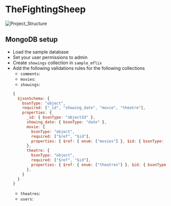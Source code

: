 # TheFightingSheep

![Project_Structure](https://user-images.githubusercontent.com/66964622/196206614-10851eee-6680-4a25-a54e-5195750d5ad5.png)


## MongoDB setup
- Load the sample database
- Set your user permissions to admin
- Create `showings` collection in `sample_mflix`
- Add the following validations rules for the following collections
  + `comments`:
  + `movies`:
  + `showings`:
  ```js
  {
    $jsonSchema: {
      bsonType: "object",
      required: ["_id", "showing_date", "movie", "theatre"],
      properties: {
        _id: { bsonType: "objectId" },
        showing_date: { bsonType: "date" },
        movie: {
          bsonType: "object",
          required: ["$ref", "$id"],
          properties: { $ref: { enum: ["movies"] }, $id: { bsonType: "objectId" } }
        },
        theatre: {
          bsonType: "object",
          required: ["$ref", "$id"],
          properties: { $ref: { enum: ["theatres"] }, $id: { bsonType: "objectId" } }
        },
      }
    }
  }
  ```
  + `theatres`:
  + `users`:
